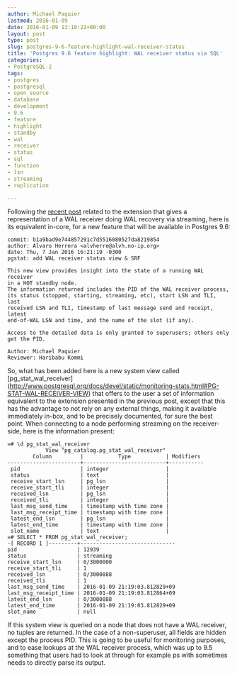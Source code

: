 ```yaml
---
author: Michael Paquier
lastmod: 2016-01-09
date: 2016-01-09 13:10:22+00:00
layout: post
type: post
slug: postgres-9-6-feature-highlight-wal-receiver-status
title: 'Postgres 9.6 feature highlight: WAL receiver status via SQL'
categories:
- PostgreSQL-2
tags:
- postgres
- postgresql
- open source
- database
- development
- 9.6
- feature
- highlight
- standby
- wal
- receiver
- status
- sql
- function
- lsn
- streaming
- replication

---
```


Following the [recent post](/postgresql-2/track-wal-receiver-state/) related
to the extension that gives a representation of a WAL receiver doing WAL
recovery via streaming, here is its equivalent in-core, for a new feature
that will be available in Postgres 9.6:

    commit: b1a9bad9e744857291c7d5516080527da8219854
    author: Alvaro Herrera <alvherre@alvh.no-ip.org>
    date: Thu, 7 Jan 2016 16:21:19 -0300
    pgstat: add WAL receiver status view & SRF

    This new view provides insight into the state of a running WAL receiver
    in a HOT standby node.
    The information returned includes the PID of the WAL receiver process,
    its status (stopped, starting, streaming, etc), start LSN and TLI, last
    received LSN and TLI, timestamp of last message send and receipt, latest
    end-of-WAL LSN and time, and the name of the slot (if any).

    Access to the detailed data is only granted to superusers; others only
    get the PID.

    Author: Michael Paquier
    Reviewer: Haribabu Kommi

So, what has been added here is a new system view called [pg\_stat\_wal\_receiver]
(http://www.postgresql.org/docs/devel/static/monitoring-stats.html#PG-STAT-WAL-RECEIVER-VIEW)
that offers to the user a set of information equivalent to the extension
presented in the previous post, except that this has the advantage to not
rely on any external things, making it available immediately in-box, and to
be precisely documented, for sure the best point. When connecting to a node
performing streaming on the receiver-side, here is the information present:

    =# \d pg_stat_wal_receiver
                View "pg_catalog.pg_stat_wal_receiver"
            Column         |           Type           | Modifiers
    -----------------------+--------------------------+-----------
     pid                   | integer                  |
     status                | text                     |
     receive_start_lsn     | pg_lsn                   |
     receive_start_tli     | integer                  |
     received_lsn          | pg_lsn                   |
     received_tli          | integer                  |
     last_msg_send_time    | timestamp with time zone |
     last_msg_receipt_time | timestamp with time zone |
     latest_end_lsn        | pg_lsn                   |
     latest_end_time       | timestamp with time zone |
     slot_name             | text                     |
    =# SELECT * FROM pg_stat_wal_receiver;
    -[ RECORD 1 ]---------+------------------------------
    pid                   | 12939
    status                | streaming
    receive_start_lsn     | 0/3000000
    receive_start_tli     | 1
    received_lsn          | 0/3000888
    received_tli          | 1
    last_msg_send_time    | 2016-01-09 21:19:03.812829+09
    last_msg_receipt_time | 2016-01-09 21:19:03.812864+09
    latest_end_lsn        | 0/3000888
    latest_end_time       | 2016-01-09 21:19:03.812829+09
    slot_name             | null

If this system view is queried on a node that does not have a WAL receiver,
no tuples are returned. In the case of a non-superuser, all fields are
hidden except the process PID. This is going to be useful for monitoring
purposes, and to ease lookups at the WAL receiver process, which was
up to 9.5 something that users had to look at through for example ps
with sometimes needs to directly parse its output.
